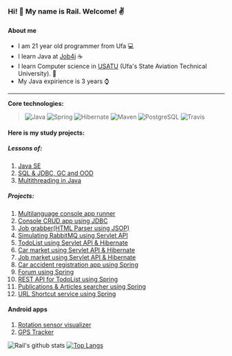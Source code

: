 ### Hi! 👋 My name is Rail. Welcome! :v:

#### About me

* I am 21 year old programmer from Ufa :computer:
* I learn Java at [Job4j](https://job4j.ru/) :coffee:
* I learn Computer science in [USATU](https://www.ugatu.su/en/) (Ufa's State Aviation Technical University). :office:
* My Java expirience is 3 years :watch:

-----------
<b>Core technologies:</b>
> ![Java](https://img.shields.io/badge/Java-%3E%3D%208-orange) 
![Spring](https://img.shields.io/badge/Spring-%3E%3D%205.0-green)
![Hibernate](https://img.shields.io/badge/Hibernate-%3E%3D%205.0-yellow)
![Maven](https://img.shields.io/badge/Maven-3-red)
![PostgreSQL](https://img.shields.io/badge/PostgreSQL-%3E%3D%209-blue)
![Travis](https://img.shields.io/badge/Travis-CI-succes)

#### Here is my study projects:
##### Lessons of:
1. [Java SE](https://github.com/ShamRail/job4j)
2. [SQL & JDBC, GC and OOD](https://github.com/ShamRail/job4j_junior)
3. [Multithreading in Java](https://github.com/ShamRail/job4j_middle)
##### Projects:
1. [Multilanguage console app runner](https://github.com/ShamRail/diplom.git)
2. [Console CRUD app using JDBC](https://github.com/ShamRail/job4j_tracker)
3. [Job grabber(HTML Parser using JSOP)](https://github.com/ShamRail/job4j_grabber)
4. [Simulating RabbitMQ using Servlet API](https://github.com/ShamRail/job4j_pool)
5. [TodoList using Servlet API & Hibernate](https://github.com/ShamRail/job4j_hibernate/tree/master/todolist)
6. [Car market using Servlet API & Hibernate](https://github.com/ShamRail/job4j_hibernate/tree/master/automarket)
7. [Job market using Servlet API & Hibernate](https://github.com/ShamRail/job4j_dreamjob)
8. [Car accident registration app using Spring](https://github.com/ShamRail/job4j_car_accident)
9. [Forum using Spring](https://github.com/ShamRail/job4j_forum)
10. [REST API for TodoList using Spring](https://github.com/ShamRail/todo)
11. [Publications & Articles searcher using Spring](https://github.com/ShamRail/scrapping-app)
12. [URL Shortcut service using Spring](https://github.com/ShamRail/job4j_url_shortcut)

#### Android apps
1. [Rotation sensor visualizer](https://github.com/ShamRail/sersors-demo)
2. [GPS Tracker](https://github.com/ShamRail/gpstracker)

![Rail's github stats](https://github-readme-stats.vercel.app/api?username=ShamRail&hide=stars,prs,issues,contribs)
[![Top Langs](https://github-readme-stats.vercel.app/api/top-langs/?username=ShamRail&layout=compact)](https://github.com/ShamRail/github-readme-stats)

<!--
**ShamRail/ShamRail** is a ✨ _special_ ✨ repository because its `README.md` (this file) appears on your GitHub profile.

Here are some ideas to get you started:

- 🔭 I’m currently working on ...
- 🌱 I’m currently learning ...
- 👯 I’m looking to collaborate on ...
- 🤔 I’m looking for help with ...
- 💬 Ask me about ...
- 📫 How to reach me: ...
- 😄 Pronouns: ...
- ⚡ Fun fact: ...
-->
